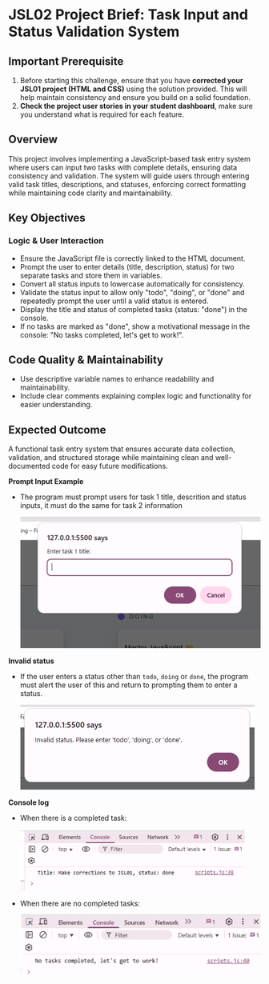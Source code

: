 # JSL02 Project Brief: Task Input and Status Validation System

## Important Prerequisite

1. Before starting this challenge, ensure that you have **corrected your JSL01 project (HTML and CSS)** using the solution provided. This will help maintain consistency and ensure you build on a solid foundation.
2. **Check the project user stories in your student dashboard**, make sure you understand what is required for each feature.

## Overview

This project involves implementing a JavaScript-based task entry system where users can input two tasks with complete details, ensuring data consistency and validation. The system will guide users through entering valid task titles, descriptions, and statuses, enforcing correct formatting while maintaining code clarity and maintainability.

## Key Objectives

### Logic & User Interaction

- Ensure the JavaScript file is correctly linked to the HTML document.
- Prompt the user to enter details (title, description, status) for two separate tasks and store them in variables.
- Convert all status inputs to lowercase automatically for consistency.
- Validate the status input to allow only "todo", "doing", or "done" and repeatedly prompt the user until a valid status is entered.
- Display the title and status of completed tasks (status: "done") in the console.
- If no tasks are marked as "done", show a motivational message in the console: "No tasks completed, let's get to work!".

## Code Quality & Maintainability

- Use descriptive variable names to enhance readability and maintainability.
- Include clear comments explaining complex logic and functionality for easier understanding.

## Expected Outcome

A functional task entry system that ensures accurate data collection, validation, and structured storage while maintaining clean and well-documented code for easy future modifications.

**Prompt Input Example**

- The program must prompt users for task 1 title, descrition and status inputs, it must do the same for task 2 information

  ![title prompt](./explainer-images/title%20prompt.png)

**Invalid status**

- If the user enters a status other than `todo`, `doing` or `done`, the program must alert the user of this and return to prompting them to enter a status.

  ![invalid status](./explainer-images/invalid%20status.png)

**Console log**

- When there is a completed task:

  ![invalid status](./explainer-images/completed%20task%20log.png)

- When there are no completed tasks:

  ![invalid status](./explainer-images/no%20completed%20tasks%20log.png)
